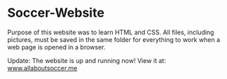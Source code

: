 Soccer-Website
==============

Purpose of this website was to learn HTML and CSS. All files, including pictures, 
must be saved in the same folder for everything to work when a web page is opened in a browser.

Update: The website is up and running now! View it at: www.allaboutsoccer.me
